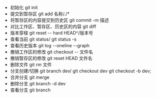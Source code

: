 * 初始化 git init
* 提交到暂存区 git add 名称/./*
* 将暂存区的内容提交到历史区 git commit -m 描述
* 对比工作区、暂存区、历史区的内容 git diff
* 版本穿梭 git reset -- hard HEAD^/版本号
* 查看当前 git status/ git status -s
* 查看历史版本 git log --oneline --graph
* 撤销工作区的修改 git checkout -- 文件名
* 撤销暂存区的修改 git reset HEAD 文件名
* 删除文件 git rm 文件
* 分支创建/切换 git branch dev/ git checkout dev 
git checkout -b dev;
* 合并分支 git merge 
* 删除分支 git branch -d dev
* 查看分支 git branch